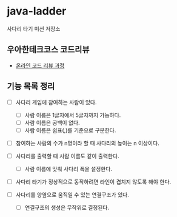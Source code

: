 # java-ladder

사다리 타기 미션 저장소

## 우아한테크코스 코드리뷰

- [온라인 코드 리뷰 과정](https://github.com/woowacourse/woowacourse-docs/blob/master/maincourse/README.md)

## 기능 목록 정리

*[ ] 사다리 게임에 참여하는 사람이 있다.
    *[ ] 사람 이름은 1글자에서 5글자까지 가능하다.
    *[ ] 사람 이름은 공백이 없다.
    *[ ] 사람 이름은 쉼표(,)를 기준으로 구분한다.

*[ ] 참여하는 사람의 수가 n명이라 할 때 사다리의 높이는 n 이상이다.

*[ ] 사다리를 출력할 때 사람 이름도 같이 출력한다.
    *[ ] 사람 이름에 맞춰 사다리 폭을 설정한다.

*[ ] 사다리 타기가 정상적으로 동작하려면 라인이 겹치지 않도록 해야 한다.

*[ ] 사다리를 양옆으로 움직일 수 있는 연결구조가 있다.
    *[ ] 연결구조의 생성은 무작위로 결정된다.
